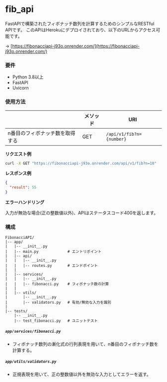# fib_api

FastAPIで構築されたフィボナッチ数列を計算するためのシンプルなRESTful APIです。
このAPIはHerokuにデプロイされており、以下のURLからアクセス可能です。

-> [https://fibonacciapi-j93o.onrender.com/](https://fibonacciapi-j93o.onrender.com/)

### 要件

- Python 3.8以上
- FastAPI
- Uvicorn

### 使用方法

|  | メソッド | URI |
| ---- | ---- | ---- |
| n番目のフィボナッチ数を取得する | GET | `/api/v1/fib?n={number}` |

**リクエスト例**

```bash
curl -X GET "https://fibonacciapi-j93o.onrender.com/api/v1/fib?n=10"
```

**レスポンス例**

```json
{
  "result": 55
}
```

**エラーハンドリング**

入力が無効な場合(正の整数値以外)、APIはステータスコード400を返します。

### 構成

```
FibonacciAPI/
|-- app/
|   |-- __init__.py
|   |-- main.py             # エントリポイント
|   |-- api/
|   |   |-- __init__.py
|   |   |-- routes.py       # エンドポイント
|   |
|   |-- services/
|   |   |-- __init__.py
|   |   |-- fibonacci.py    # フィボナッチ数の計算
|   |
|   |-- utils/
|       |-- __init__.py
|       |-- validators.py   # 有効/無効な入力を識別
|
|-- tests/
    |-- __init__.py
    |-- test_fibonacci.py   # ユニットテスト
```

##### `app/services/fibonacci.py`

- フィボナッチ数列の漸化式の行列表現を用いて、n番目のフィボナッチ数を計算する。

##### `app/utils/validators.py`

- 正規表現を用いて、正の整数値以外を無効な入力としてエラーを返す。
